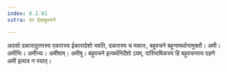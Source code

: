 ```yaml
---
index: 8.2.81
sutra: एत ईद्बहुवचने

---
```

अदसो दकारादुत्तरस्य एकारस्य ईकारादेशो भवति, दकारस्य च मकारः, बहुवचने बहूनामर्थानामुक्तौ। अमी। अमीभिः। अमीभ्यः। अमीषाम्। अमीषु। बहुवचने इत्यर्थनिर्देशो ऽयम्, पारिभाषिकस्य हि बहुवचनस्य ग्रहणे अमी इत्यत्र न स्यात्।
